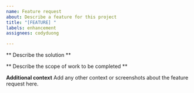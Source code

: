 ```yaml
---
name: Feature request
about: Describe a feature for this project
title: "[FEATURE] "
labels: enhancement
assignees: codyduong

---
```


** Describe the solution **

** Describe the scope of work to be completed **

**Additional context**
Add any other context or screenshots about the feature request here.
